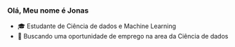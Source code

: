 ### Olá, Meu nome é **Jonas**

- 🎓 Estudante de Ciência de dados e Machine Learning
- 🏃 Buscando uma oportunidade de emprego na area da Ciência de dados
